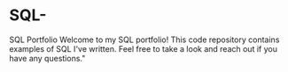 # SQL-
SQL Portfolio
Welcome to my SQL portfolio! This code repository contains examples of SQL I've written. Feel free to take a look and reach out if you have any questions."
